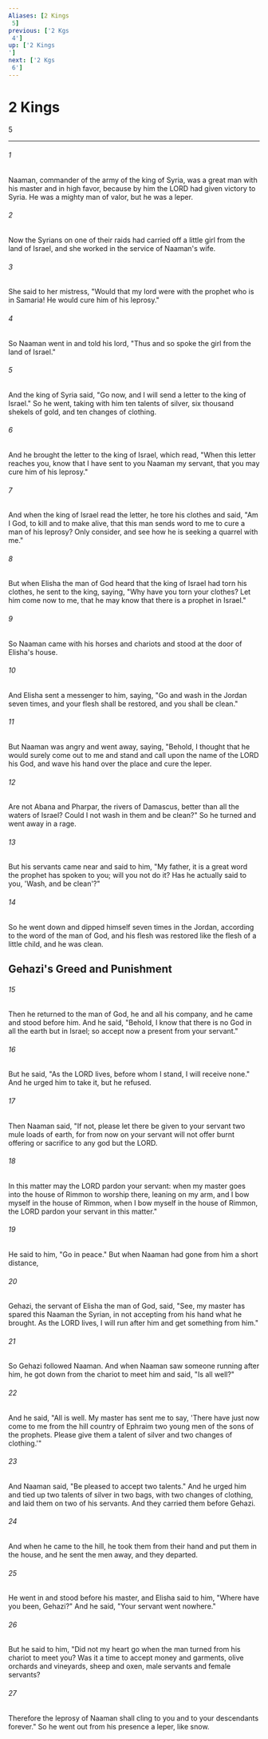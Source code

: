 ```yaml
---
Aliases: [2 Kings 5]
previous: ['2 Kgs 4']
up: ['2 Kings']
next: ['2 Kgs 6']
---
```

# 2 Kings 5

***
 

###### 1 
Naaman, commander of the army of the king of Syria, was a great man with his master and in high favor, because by him the LORD had given victory to Syria. He was a mighty man of valor, but he was a leper.  

###### 2 
Now the Syrians on one of their raids had carried off a little girl from the land of Israel, and she worked in the service of Naaman's wife.  

###### 3 
She said to her mistress, "Would that my lord were with the prophet who is in Samaria! He would cure him of his leprosy."  

###### 4 
So Naaman went in and told his lord, "Thus and so spoke the girl from the land of Israel."  

###### 5 
And the king of Syria said, "Go now, and I will send a letter to the king of Israel." So he went, taking with him ten talents of silver, six thousand shekels of gold, and ten changes of clothing.  

###### 6 
And he brought the letter to the king of Israel, which read, "When this letter reaches you, know that I have sent to you Naaman my servant, that you may cure him of his leprosy."  

###### 7 
And when the king of Israel read the letter, he tore his clothes and said, "Am I God, to kill and to make alive, that this man sends word to me to cure a man of his leprosy? Only consider, and see how he is seeking a quarrel with me."  

###### 8 
But when Elisha the man of God heard that the king of Israel had torn his clothes, he sent to the king, saying, "Why have you torn your clothes? Let him come now to me, that he may know that there is a prophet in Israel."  

###### 9 
So Naaman came with his horses and chariots and stood at the door of Elisha's house.  

###### 10 
And Elisha sent a messenger to him, saying, "Go and wash in the Jordan seven times, and your flesh shall be restored, and you shall be clean."  

###### 11 
But Naaman was angry and went away, saying, "Behold, I thought that he would surely come out to me and stand and call upon the name of the LORD his God, and wave his hand over the place and cure the leper.  

###### 12 
Are not Abana and Pharpar, the rivers of Damascus, better than all the waters of Israel? Could I not wash in them and be clean?" So he turned and went away in a rage.  

###### 13 
But his servants came near and said to him, "My father, it is a great word the prophet has spoken to you; will you not do it? Has he actually said to you, 'Wash, and be clean'?"  

###### 14 
So he went down and dipped himself seven times in the Jordan, according to the word of the man of God, and his flesh was restored like the flesh of a little child, and he was clean.  ## Gehazi's Greed and Punishment  

###### 15 
Then he returned to the man of God, he and all his company, and he came and stood before him. And he said, "Behold, I know that there is no God in all the earth but in Israel; so accept now a present from your servant."  

###### 16 
But he said, "As the LORD lives, before whom I stand, I will receive none." And he urged him to take it, but he refused.  

###### 17 
Then Naaman said, "If not, please let there be given to your servant two mule loads of earth, for from now on your servant will not offer burnt offering or sacrifice to any god but the LORD.  

###### 18 
In this matter may the LORD pardon your servant: when my master goes into the house of Rimmon to worship there, leaning on my arm, and I bow myself in the house of Rimmon, when I bow myself in the house of Rimmon, the LORD pardon your servant in this matter."  

###### 19 
He said to him, "Go in peace." But when Naaman had gone from him a short distance,  

###### 20 
Gehazi, the servant of Elisha the man of God, said, "See, my master has spared this Naaman the Syrian, in not accepting from his hand what he brought. As the LORD lives, I will run after him and get something from him."  

###### 21 
So Gehazi followed Naaman. And when Naaman saw someone running after him, he got down from the chariot to meet him and said, "Is all well?"  

###### 22 
And he said, "All is well. My master has sent me to say, 'There have just now come to me from the hill country of Ephraim two young men of the sons of the prophets. Please give them a talent of silver and two changes of clothing.'"  

###### 23 
And Naaman said, "Be pleased to accept two talents." And he urged him and tied up two talents of silver in two bags, with two changes of clothing, and laid them on two of his servants. And they carried them before Gehazi.  

###### 24 
And when he came to the hill, he took them from their hand and put them in the house, and he sent the men away, and they departed.  

###### 25 
He went in and stood before his master, and Elisha said to him, "Where have you been, Gehazi?" And he said, "Your servant went nowhere."  

###### 26 
But he said to him, "Did not my heart go when the man turned from his chariot to meet you? Was it a time to accept money and garments, olive orchards and vineyards, sheep and oxen, male servants and female servants?  

###### 27 
Therefore the leprosy of Naaman shall cling to you and to your descendants forever." So he went out from his presence a leper, like snow.
